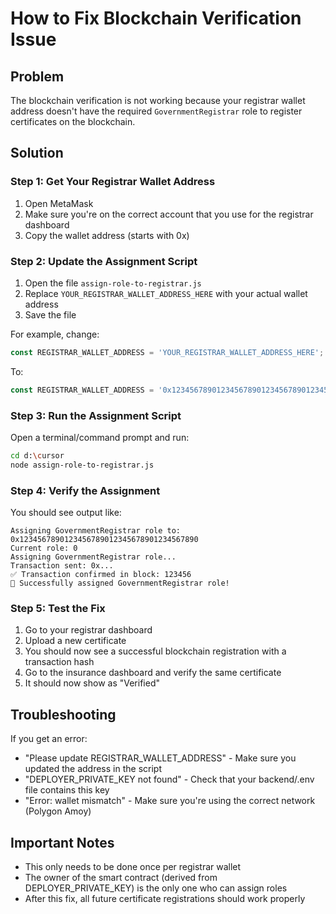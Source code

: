 # How to Fix Blockchain Verification Issue

## Problem
The blockchain verification is not working because your registrar wallet address doesn't have the required `GovernmentRegistrar` role to register certificates on the blockchain.

## Solution

### Step 1: Get Your Registrar Wallet Address
1. Open MetaMask
2. Make sure you're on the correct account that you use for the registrar dashboard
3. Copy the wallet address (starts with 0x)

### Step 2: Update the Assignment Script
1. Open the file `assign-role-to-registrar.js`
2. Replace `YOUR_REGISTRAR_WALLET_ADDRESS_HERE` with your actual wallet address
3. Save the file

For example, change:
```javascript
const REGISTRAR_WALLET_ADDRESS = 'YOUR_REGISTRAR_WALLET_ADDRESS_HERE';
```

To:
```javascript
const REGISTRAR_WALLET_ADDRESS = '0x1234567890123456789012345678901234567890';
```

### Step 3: Run the Assignment Script
Open a terminal/command prompt and run:
```bash
cd d:\cursor
node assign-role-to-registrar.js
```

### Step 4: Verify the Assignment
You should see output like:
```
Assigning GovernmentRegistrar role to: 0x1234567890123456789012345678901234567890
Current role: 0
Assigning GovernmentRegistrar role...
Transaction sent: 0x...
✅ Transaction confirmed in block: 123456
🎉 Successfully assigned GovernmentRegistrar role!
```

### Step 5: Test the Fix
1. Go to your registrar dashboard
2. Upload a new certificate
3. You should now see a successful blockchain registration with a transaction hash
4. Go to the insurance dashboard and verify the same certificate
5. It should now show as "Verified"

## Troubleshooting

If you get an error:
- "Please update REGISTRAR_WALLET_ADDRESS" - Make sure you updated the address in the script
- "DEPLOYER_PRIVATE_KEY not found" - Check that your backend/.env file contains this key
- "Error: wallet mismatch" - Make sure you're using the correct network (Polygon Amoy)

## Important Notes
- This only needs to be done once per registrar wallet
- The owner of the smart contract (derived from DEPLOYER_PRIVATE_KEY) is the only one who can assign roles
- After this fix, all future certificate registrations should work properly